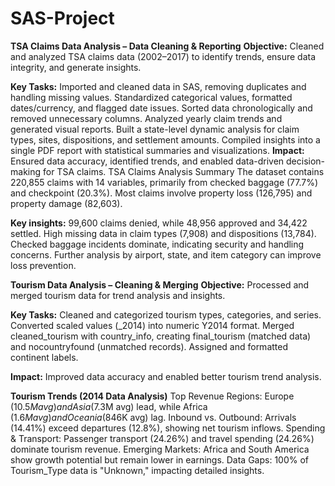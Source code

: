 # SAS-Project

**TSA Claims Data Analysis – Data Cleaning & Reporting**
**Objective:**
Cleaned and analyzed TSA claims data (2002–2017) to identify trends, ensure data integrity, and generate insights.

**Key Tasks:**
Imported and cleaned data in SAS, removing duplicates and handling missing values.
Standardized categorical values, formatted dates/currency, and flagged date issues.
Sorted data chronologically and removed unnecessary columns.
Analyzed yearly claim trends and generated visual reports.
Built a state-level dynamic analysis for claim types, sites, dispositions, and settlement amounts.
Compiled insights into a single PDF report with statistical summaries and visualizations.
**Impact:**
Ensured data accuracy, identified trends, and enabled data-driven decision-making for TSA claims.
TSA Claims Analysis Summary
The dataset contains 220,855 claims with 14 variables, primarily from checked baggage (77.7%) and checkpoint (20.3%). Most claims involve property loss (126,795) and property damage (82,603).

**Key insights:**
99,600 claims denied, while 48,956 approved and 34,422 settled.
High missing data in claim types (7,908) and dispositions (13,784).
Checked baggage incidents dominate, indicating security and handling concerns.
Further analysis by airport, state, and item category can improve loss prevention.


**Tourism Data Analysis – Cleaning & Merging**
**Objective:** 
Processed and merged tourism data for trend analysis and insights.

**Key Tasks:**
Cleaned and categorized tourism types, categories, and series.
Converted scaled values (_2014) into numeric Y2014 format.
Merged cleaned_tourism with country_info, creating final_tourism (matched data) and nocountryfound (unmatched records).
Assigned and formatted continent labels.

**Impact:**
Improved data accuracy and enabled better tourism trend analysis.

**Tourism Trends (2014 Data Analysis)**
Top Revenue Regions: Europe ($10.5M avg) and Asia ($7.3M avg) lead, while Africa ($1.6M avg) and Oceania ($846K avg) lag.
Inbound vs. Outbound: Arrivals (14.41%) exceed departures (12.8%), showing net tourism inflows.
Spending & Transport: Passenger transport (24.26%) and travel spending (24.26%) dominate tourism revenue.
Emerging Markets: Africa and South America show growth potential but remain lower in earnings.
Data Gaps: 100% of Tourism_Type data is "Unknown," impacting detailed insights.







